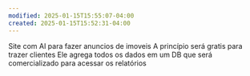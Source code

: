 ```yaml
---
modified: 2025-01-15T15:55:07-04:00
created: 2025-01-15T15:52:31-04:00
---
```

Site com AI para fazer anuncios de imoveis 
A princípio será gratis para trazer clientes
Ele agrega todos os dados em um DB que será comercializado para acessar os relatórios